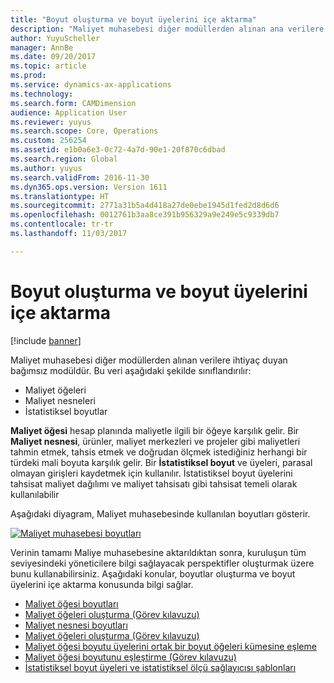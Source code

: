```yaml
---
title: "Boyut oluşturma ve boyut üyelerini içe aktarma"
description: "Maliyet muhasebesi diğer modüllerden alınan ana verilere ihtiyaç duyan bağımsız modüldür."
author: YuyuScheller
manager: AnnBe
ms.date: 09/20/2017
ms.topic: article
ms.prod: 
ms.service: dynamics-ax-applications
ms.technology: 
ms.search.form: CAMDimension
audience: Application User
ms.reviewer: yuyus
ms.search.scope: Core, Operations
ms.custom: 256254
ms.assetid: e1b0a6e3-0c72-4a7d-90e1-20f870c6dbad
ms.search.region: Global
ms.author: yuyus
ms.search.validFrom: 2016-11-30
ms.dyn365.ops.version: Version 1611
ms.translationtype: HT
ms.sourcegitcommit: 2771a31b5a4d418a27de0ebe1945d1fed2d8d6d6
ms.openlocfilehash: 0012761b3aa8ce391b956329a9e249e5c9339db7
ms.contentlocale: tr-tr
ms.lasthandoff: 11/03/2017

---
```


# <a name="create-dimensions-and-import-dimension-members"></a>Boyut oluşturma ve boyut üyelerini içe aktarma

[!include [banner](../includes/banner.md)]

Maliyet muhasebesi diğer modüllerden alınan verilere ihtiyaç duyan bağımsız modüldür. Bu veri aşağıdaki şekilde sınıflandırılır:

-  Maliyet öğeleri
-  Maliyet nesneleri
-  İstatistiksel boyutlar

**Maliyet öğesi** hesap planında maliyetle ilgili bir öğeye karşılık gelir. Bir **Maliyet nesnesi**, ürünler, maliyet merkezleri ve projeler gibi maliyetleri tahmin etmek, tahsis etmek ve doğrudan ölçmek istediğiniz herhangi bir türdeki mali boyuta karşılık gelir. Bir **İstatistiksel boyut** ve üyeleri, parasal olmayan girişleri kaydetmek için kullanılır. İstatistiksel boyut üyelerini tahsisat maliyet dağılımı ve maliyet tahsisatı gibi tahsisat temeli olarak kullanılabilir 

Aşağıdaki diyagram, Maliyet muhasebesinde kullanılan boyutları gösterir.

[![Maliyet muhasebesi boyutları](./media/cost-eos-dimensions.png)](./media/cost-eos-dimensions.png)

Verinin tamamı Maliye muhasebesine aktarıldıktan sonra, kuruluşun tüm seviyesindeki yöneticilere bilgi sağlayacak perspektifler oluşturmak üzere bunu kullanabilirsiniz. Aşağıdaki konular, boyutlar oluşturma ve boyut üyelerini içe aktarma konusunda bilgi sağlar. 

-  [Maliyet öğesi boyutları](cost-elements.md)
-  [Maliyet öğeleri oluşturma (Görev kılavuzu)](./tasks/create-cost-elements.md)
-  [Maliyet nesnesi boyutları](cost-objects.md)
-  [Maliyet öğeleri oluşturma (Görev kılavuzu)](./tasks/create-cost-objects.md)
-  [Maliyet öğesi boyutu üyelerini ortak bir boyut öğeleri kümesine eşleme](map-cost-elements-dimension-members.md)
-  [Maliyet öğesi boyutunu eşleştirme (Görev kılavuzu)](./tasks/map-cost-element-dimension.md)
-  [İstatistiksel boyut üyeleri ve istatistiksel ölçü sağlayıcısı şablonları](statistical-measure-provider-template.md)







